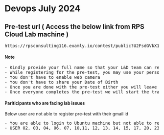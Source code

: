 # Devops July 2024 

## Pre-test url ( Access the below link from RPS Cloud Lab machine )
<pre>
https://rpsconsulting116.examly.io/contest/public?U2FsdGVkX1+a0m9IouvU6KN7NAziIMbMKNYLqXpcIHYgtF0ehKe943h61x6+3buQKPCOJ3l/IZsAIfOWOxhEZw==
</pre>

#### Note
<pre>
- Kindly provide your full name so that your L&D team can recognize your name
- While registering for the pre-test, you may use your personal email id(not BOFA id)
- You don't have to enable web camera
- You don't have to share your Date of Birth
- Once you are done with the pre-test either you will leave a message via WebEx chat or you can notify me
- Once everyone completes the pre-test we will start the training
</pre>

#### Pariticipants who are facing lab issues
Below user are not able to register pre-test with their gmail id
<pre>
- You are able to login to Ubuntu machine but not able to register for the pre-test with your personal email
- USER 02, 03, 04, 06, 07, 10,11, 12, 13, 14, 15, 17, 20, 23, 24 
</pre>
